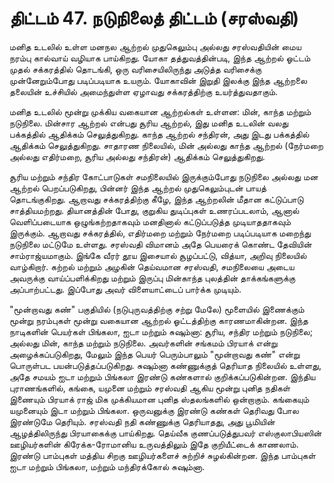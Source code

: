 # திட்டம் 47. நடுநிலைத் திட்டம் (சரஸ்வதி)

மனித உடலில் உள்ள மனநல ஆற்றல் முதுகெலும்பு அல்லது சரஸ்வதியின் மைய நரம்பு கால்வாய் வழியாக பாய்கிறது. யோகா தத்துவத்தின்படி, இந்த ஆற்றல் ஓட்டம் முதல் சக்கரத்தில் தொடங்கி, ஒரு வரிசையிலிருந்து அடுத்த வரிசைக்கு முன்னேறும்போது படிப்படியாக உயரும். யோகாவின் இறுதி இலக்கு இந்த ஆற்றலை தலையின் உச்சியில் அமைந்துள்ள ஏழாவது சக்கரத்திற்கு உயர்த்துவதாகும்.

மனித உடலில் மூன்று முக்கிய வகையான ஆற்றல்கள் உள்ளன: மின், காந்த மற்றும் நடுநிலை. மின்சார ஆற்றல் என்பது சூரிய ஆற்றல், இது மனித உடலின் வலது பக்கத்தில் ஆதிக்கம் செலுத்துகிறது. காந்த ஆற்றல் சந்திரன், அது இடது பக்கத்தில் ஆதிக்கம் செலுத்துகிறது. சாதாரண நிலையில், மின் அல்லது காந்த ஆற்றல் (நேர்மறை அல்லது எதிர்மறை, சூரிய அல்லது சந்திரன்) ஆதிக்கம் செலுத்துகிறது.

சூரிய மற்றும் சந்திர கோட்பாடுகள் சமநிலையில் இருக்கும்போது நடுநிலை அல்லது மன ஆற்றல் பெறப்படுகிறது, பின்னர் இந்த ஆற்றல் முதுகெலும்புடன் பாயத் தொடங்குகிறது. ஆறாவது சக்கரத்திற்கு கீழே, இந்த ஆற்றலின் மீதான கட்டுப்பாடு சாத்தியமற்றது. தியானத்தின் போது, குறுகிய துடிப்புகள் உணரப்படலாம், ஆனால் வெளிப்படையாக ஒழுங்கற்றதாகவும் மனதினால் கட்டுப்படுத்த முடியாததாகவும் இருக்கும். ஆறாவது சக்கரத்தில், எதிர்மறை மற்றும் நேர்மறை படிப்படியாக மறைந்து நடுநிலை மட்டுமே உள்ளது. சரஸ்வதி விமானம் அதே பெயரைக் கொண்ட தேவியின் சாம்ராஜ்யமாகும். இங்கே வீரர் தூய இசையால் சூழப்பட்டு, வித்யா, அறிவு நிலையில் வாழ்கிறார். கற்றல் மற்றும் அழகின் தெய்வமான சரஸ்வதி, சமநிலையை அடைய அவருக்கு வாய்ப்பளிக்கிறது மற்றும் இருப்பு மின்காந்த புலத்தின் தாக்கங்களுக்கு அப்பாற்பட்டது. இப்போது அவர் விளையாட்டைப் பார்க்க முடியும்.

"மூன்றாவது கண்" பகுதியில் (நடுபுருவத்திற்கு சற்று மேலே) மூளையில் இணைக்கும் மூன்று நரம்புகள் மூன்று வகையான ஆற்றல் ஓட்டத்திற்கு காரணமாகின்றன. இந்த நாடிகளின் பெயர்கள் பிங்கலா, ஐடா மற்றும் சுஷும்னா: சூரிய, சந்திர மற்றும் நடுநிலை; அல்லது மின், காந்த மற்றும் நடுநிலை. அவர்களின் சங்கமம் பிரயாக் என்று அழைக்கப்படுகிறது, மேலும் இந்த பெயர் பெரும்பாலும் "மூன்றாவது கண்" என்று பொருள்பட பயன்படுத்தப்படுகிறது. சுஷும்னா கண்ணுக்குத் தெரியாத நிலையில் உள்ளது, அதே சமயம் ஐடா மற்றும் பிங்கலா இரண்டு கண்களால் குறிக்கப்படுகின்றன. இந்திய புராணங்களில், கங்கை, யமுனை மற்றும் சரஸ்வதி ஆகிய மூன்று புனித நதிகள் இணையும் பிரயாக் ராஜ் மிக முக்கியமான புனித ஸ்தலங்களில் ஒன்றாகும். கங்கையும் யமுனையும் இடா மற்றும் பிங்கலா. ஒருவனுக்கு இரண்டு கண்கள் தெரிவது போல இரண்டுமே தெரியும். சரஸ்வதி நதி கண்ணுக்கு தெரியாதது, அது பூமியின் ஆழத்திலிருந்து பிரயாகைக்கு பாய்கிறது. தெய்வீக குணப்படுத்துபவர் எஸ்குலாபியஸின் ஊழியர்களின் கிரேக்க-ரோமானிய உருவத்திலும் இதே குறியீட்டைக் காணலாம். இரண்டு பாம்புகள் மத்திய சிறகு ஊழியர்களைச் சுற்றிச் சுழல்கின்றன. இந்த பாம்புகள் ஐடா மற்றும் பிங்கலா, மற்றும் மந்திரக்கோல் சுஷும்னா.
